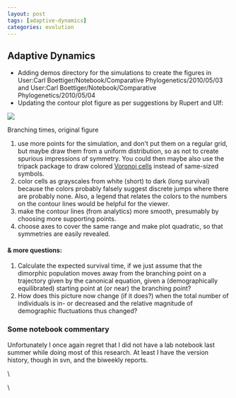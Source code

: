 ```yaml
---
layout: post
tags: [adaptive-dynamics]
categories: evolution
---
```






 





Adaptive Dynamics
-----------------

-   Adding demos directory for the simulations to create the figures in
    User:Carl Boettiger/Notebook/Comparative Phylogenetics/2010/05/03
    and User:Carl Boettiger/Notebook/Comparative
    Phylogenetics/2010/05/04
-   Updating the contour plot figure as per suggestions by Rupert and
    Ulf:

![](http://openwetware.org/images/thumb/1/10/Butterfly.png/500px-Butterfly.png)


Branching times, original figure

1.  use more points for the simulation, and don't put them on a regular
    grid, but maybe draw them from a uniform distribution, so as not to
    create spurious impressions of symmetry. You could then maybe also
    use the tripack package to draw colored [Voronoi
    cells](http://en.wikipedia.org/wiki/Voronoi_diagram "http://en.wikipedia.org/wiki/Voronoi_diagram")
    instead of same-sized symbols.
2.  color cells as grayscales from white (short) to dark (long survival)
    because the colors probably falsely suggest discrete jumps where
    there are probably none. Also, a legend that relates the colors to
    the numbers on the contour lines would be helpful for the viewer.
3.  make the contour lines (from analytics) more smooth, presumably by
    choosing more supporting points.
4.  choose axes to cover the same range and make plot quadratic, so that
    symmetries are easily revealed.

#### & more questions:

1.  Calculate the expected survival time, if we just assume that the
    dimorphic population moves away from the branching point on a
    trajectory given by the canonical equation, given a (demographically
    equilibrated) starting point at (or near) the branching point?
2.  How does this picture now change (if it does?) when the total number
    of individuals is in- or decreased and the relative magnitude of
    demographic fluctuations thus changed?

### Some notebook commentary

Unfortunately I once again regret that I did not have a lab notebook
last summer while doing most of this research. At least I have the
version history, though in svn, and the biweekly reports.

\

\

